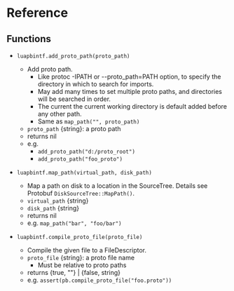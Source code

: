 # Reference

## Functions

* `luapbintf.add_proto_path(proto_path)`
	+ Add proto path.
		- Like protoc -IPATH or --proto_path=PATH option,
		  to specify the directory in which to search for imports.
		- May add many times to set multiple proto paths,
		  and directories will be searched in order.
		- The current the current working directory is default added
		  before any other path.
		- Same as `map_path("", proto_path)`
	+ `proto_path` {string}: a proto path
	+ returns nil
	+ e.g.
		- `add_proto_path("d:/proto_root")`
		- `add_proto_path("foo_proto")`

* `luapbintf.map_path(virtual_path, disk_path)`
	+ Map a path on disk to a location in the SourceTree.
	  Details see Protobuf `DiskSourceTree::MapPath()`.
	+ `virtual_path` {string}
	+ `disk_path` {string}
	+ returns nil
	+ e.g. `map_path("bar", "foo/bar")`

* `luapbintf.compile_proto_file(proto_file)`
	+ Compile the given file to a FileDescriptor.
	+ `proto_file` {string}: a proto file name
		- Must be relative to proto paths
	+ returns {true, ""} | {false, string}
	+ e.g. `assert(pb.compile_proto_file("foo.proto"))`


